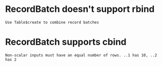 # RecordBatch doesn't support rbind

    Use Table$create to combine record batches

# RecordBatch supports cbind

    Non-scalar inputs must have an equal number of rows. ..1 has 10, ..2 has 2

